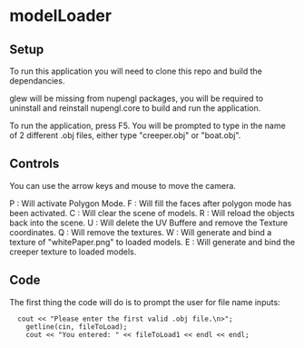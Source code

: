 # modelLoader

## Setup

To run this application you will need to clone this repo and build the dependancies.

glew will be missing from nupengl packages, you will be required to uninstall and reinstall nupengl.core to build and run the application.

To run the application, press F5.
You will be prompted to type in the name of 2 different .obj files, either type "creeper.obj" or "boat.obj".

## Controls

You can use the arrow keys and mouse to move the camera.

P : Will activate Polygon Mode.
F : Will fill the faces after polygon mode has been activated.
C : Will clear the scene of models.
R : Will reload the objects back into the scene.
U : Will delete the UV Buffere and remove the Texture coordinates.
Q : Will remove the textures.
W : Will generate and bind a texture of "whitePaper.png" to loaded models.
E : Will generate and bind the creeper texture to loaded models.

## Code

The first thing the code will do is to prompt the user for file name inputs:
```
  cout << "Please enter the first valid .obj file.\n>";
	getline(cin, fileToLoad);
	cout << "You entered: " << fileToLoad1 << endl << endl;

```





